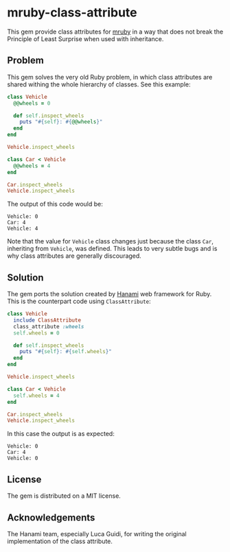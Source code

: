 # mruby-class-attribute

This gem provide class attributes for [mruby](https://mruby.org/) in a way that does not break the Principle of Least Surprise when used with inheritance.

## Problem

This gem solves the very old Ruby problem, in which class attributes are shared withing the whole hierarchy of classes. See this example:

``` ruby
class Vehicle
  @@wheels = 0

  def self.inspect_wheels
    puts "#{self}: #{@@wheels}"
  end
end

Vehicle.inspect_wheels

class Car < Vehicle
  @@wheels = 4
end

Car.inspect_wheels
Vehicle.inspect_wheels
```

The output of this code would be:

``` text
Vehicle: 0
Car: 4
Vehicle: 4
```

Note that the value for `Vehicle` class changes just because the class `Car`, inheriting from `Vehicle`, was defined. This leads to very subtle bugs and is why class attributes are generally discouraged.

## Solution

The gem ports the solution created by [Hanami](https://hanamirb.org/) web framework for Ruby. This is the counterpart code using `ClassAttribute`:

``` ruby
class Vehicle
  include ClassAttribute
  class_attribute :wheels
  self.wheels = 0

  def self.inspect_wheels
    puts "#{self}: #{self.wheels}"
  end
end

Vehicle.inspect_wheels

class Car < Vehicle
  self.wheels = 4
end

Car.inspect_wheels
Vehicle.inspect_wheels
```

In this case the output is as expected:

``` text
Vehicle: 0
Car: 4
Vehicle: 0
```

## License

The gem is distributed on a MIT license.

## Acknowledgements

The Hanami team, especially Luca Guidi, for writing the original implementation of the class attribute.
